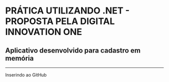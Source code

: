 # PRÁTICA UTILIZANDO .NET - PROPOSTA PELA DIGITAL INNOVATION ONE

## Aplicativo desenvolvido para cadastro em memória

<hr/>

Inserindo ao GitHub
